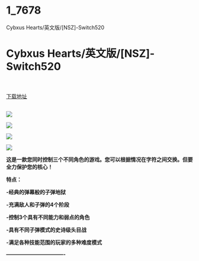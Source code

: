 # 1_7678
Cybxus Hearts/英文版/[NSZ]-Switch520
# Cybxus Hearts/英文版/[NSZ]-Switch520
 <br/></br>
[下载地址](https://www.switch520.cc/article/7678 "下载地址")
<br/></br>

<p><span><strong><img src="https://www.switch520.cc/muke_img/upload_art_editor_20201206-1_9d9f89230a656c24928e2b4c51357e6c.jpg"></strong></span></p>
<p><span><strong><img src="https://www.switch520.cc/muke_img/upload_art_editor_20201206-1_0d5dba532e5b52a140363922c1baca84.jpg"></strong></span></p>
<p><span><strong><img src="https://www.switch520.cc/muke_img/upload_art_editor_20201206-1_02411e77a4ada35efd571f254f733027.jpg"></strong></span></p>
<p><span><strong><img src="https://www.switch520.cc/muke_img/upload_art_editor_20201206-1_167ed40fddafeec3bf368f851d159a43.jpg"></strong></span></p>
<p></p>
<p><span><strong>这是一款您同时控制三个不同角色的游戏。您可以根据情况在字符之间交换。但要全力保护您的核心！</strong></span></p>
<p><span><strong>特点：</strong></span></p>
<p><span><strong>-经典的弹幕般的子弹地狱</strong></span></p>
<p><span><strong>-充满敌人和子弹的4个阶段</strong></span></p>
<p><span><strong>-控制3个具有不同能力和弱点的角色</strong></span></p>
<p><span><strong>-具有不同子弹模式的史诗级头目战</strong></span></p>
<p><span><strong>-满足各种技能范围的玩家的多种难度模式</strong></span></p>
<p><span><strong>———————————-</strong></span></p>
